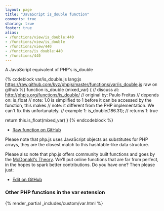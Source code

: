 ```yaml
---
layout: page
title: "JavaScript is_double function"
comments: true
sharing: true
footer: true
alias:
- /functions/view/is_double:440
- /functions/view/is_double
- /functions/view/440
- /functions/is_double:440
- /functions/440
---
```

<!-- Generated by Rakefile:build -->
A JavaScript equivalent of PHP's is_double

{% codeblock var/is_double.js lang:js https://raw.github.com/kvz/phpjs/master/functions/var/is_double.js raw on github %}
function is_double (mixed_var) {
  //  discuss at: http://phpjs.org/functions/is_double/
  // original by: Paulo Freitas
  //  depends on: is_float
  //        note: 1.0 is simplified to 1 before it can be accessed by the function, this makes
  //        note: it different from the PHP implementation. We can't fix this unfortunately.
  //   example 1: is_double(186.31);
  //   returns 1: true

  return this.is_float(mixed_var)
}
{% endcodeblock %}

 - [Raw function on GitHub](https://github.com/kvz/phpjs/blob/master/functions/var/is_double.js)

Please note that php.js uses JavaScript objects as substitutes for PHP arrays, they are 
the closest match to this hashtable-like data structure. 

Please also note that php.js offers community built functions and goes by the 
[McDonald's Theory](https://medium.com/what-i-learned-building/9216e1c9da7d). We'll put online 
functions that are far from perfect, in the hopes to spark better contributions. 
Do you have one? Then please just: 

 - [Edit on GitHub](https://github.com/kvz/phpjs/edit/master/functions/var/is_double.js)


### Other PHP functions in the var extension
{% render_partial _includes/custom/var.html %}
